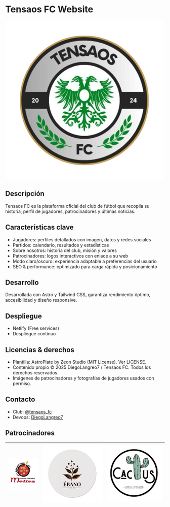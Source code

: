 <!-- readme.txt -->
<h1>Tensaos FC Website</h1>

<img src="public/images/escudo.png" alt="Logo de Tensaos FC">

<h2>Descripción</h2>
<p>Tensaos FC es la plataforma oficial del club de fútbol que recopila su historia, perfil de jugadores, patrocinadores y últimas noticias.</p>

<h2>Características clave</h2>
<ul>
  <li>Jugadores: perfiles detallados con imagen, datos y redes sociales</li>
  <li>Partidos: calendario, resultados y estadísticas</li>
  <li>Sobre nosotros: historia del club, misión y valores</li>
  <li>Patrocinadores: logos interactivos con enlace a su web</li>
  <li>Modo claro/oscuro: experiencia adaptable a preferencias del usuario</li>
  <li>SEO & performance: optimizado para carga rápida y posicionamiento</li>
</ul>

<h2>Desarrollo</h2>
<p>Desarrollada con Astro y Tailwind CSS, garantiza rendimiento óptimo, accesibilidad y diseño responsive.</p>

<h2>Despliegue</h2>
<ul>
  <li>Netlify (Free services)</li>
  <li>Despliegue continuo</li>
</ul>

<h2>Licencias & derechos</h2>
<ul>
  <li>Plantilla: AstroPlate by Zeon Studio (MIT License). Ver LICENSE.</li>
  <li>Contenido propio © 2025 DiegoLangreo7 / Tensaos FC. Todos los derechos reservados.</li>
  <li>Imágenes de patrocinadores y fotografías de jugadores usados con permiso.</li>
</ul>

<h2>Contacto</h2>
<ul>
  <li>Club: <a href="https://www.instagram.com/tensaos_fc/">@tensaos_fc</a></li>
  <li>Devops: <a href="https://github.com/DiegoLangreo7">DiegoLangreo7</a></li>
</ul>

<h2>Patrocinadores</h2>

| ![Melisa](public/images/melisa.png) | ![Ébano](public/images/ebano.png) | ![Cactus](public/images/cactus.png) |
|--------------------------------------|-----------------------------------|-------------------------------------|



